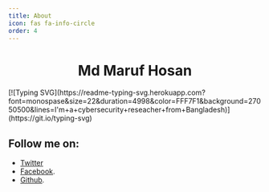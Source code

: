 ```yaml
---
title: About
icon: fas fa-info-circle
order: 4
---
```

<html><center><h1 align="center">Md Maruf Hosan</h1></center></html>
[![Typing SVG](https://readme-typing-svg.herokuapp.com?font=monospase&size=22&duration=4998&color=FFF7F1&background=27050500&lines=I'm+a+cybersecurity+reseacher+from+Bangladesh)](https://git.io/typing-svg)


## Follow me on: 
- [Twitter](https://twitter.com/hack1lab)
- [Facebook](https://facebook.com/hack1lab).
- [Github](https://github.com/bing0o).
